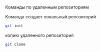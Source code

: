 Команды по удаленным репозиториям

Kоманда создает локальный репозиторий

```sh
git init
```

копию удаленного репозитория
```sh
git clone 
```
